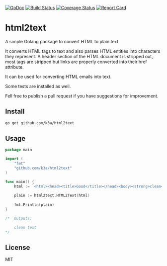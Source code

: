 [![GoDoc](https://godoc.org/github.com/k3a/html2text?status.svg)](https://godoc.org/github.com/k3a/html2text)
[![Build Status](https://travis-ci.org/k3a/html2text.svg?branch=master)](https://travis-ci.org/k3a/html2text)
[![Coverage Status](https://coveralls.io/repos/github/k3a/html2text/badge.svg?branch=master)](https://coveralls.io/github/k3a/html2text?branch=master)
[![Report Card](https://goreportcard.com/badge/github.com/k3a/html2text)](https://goreportcard.com/report/github.com/k3a/html2text)

# html2text

A simple Golang package to convert HTML to plain text.

It converts HTML tags to text and also parses HTML entities into characters they represent.
A header section of the HTML document is stripped out, most tags are stripped but links are
properly converted into their href attribute.

It can be used for converting HTML emails into text.

Some tests are installed as well.

Fell free to publish a pull request if you have suggestions for improvement.

## Install
```bash
go get github.com/k3a/html2text
```

## Usage

```go
package main

import (
	"fmt"
	"github.com/k3a/html2text"
)

func main() {
	html := `<html><head><title>Good</title></head><body><strong>clean</strong> text</body>`
	
	plain := html2text.HTML2Text(html)
			  
	fmt.Println(plain)
}

/*	Outputs:

	clean text
*/

```

## License

MIT

